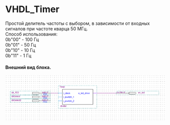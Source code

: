 # VHDL_Timer
Простой делитель частоты с выбором, в зависимости от входных сигналов при частоте кварца 50 МГц. <br />
Способ использования: <br />
0b"00" - 100 Гц  <br />
0b"01" - 50 Гц  <br />
0b"10" - 10 Гц  <br />
0b"11" - 1 Гц   <br />
#### Внешний вид блока.
![Image alt](https://github.com/terramine21/VHDL_Timer/blob/main/divider.PNG)
